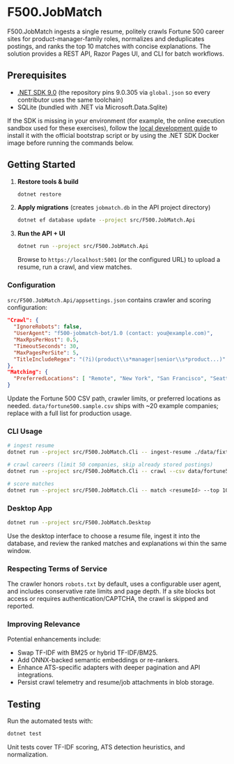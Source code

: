 # F500.JobMatch

F500.JobMatch ingests a single resume, politely crawls Fortune 500 career sites for product-manager-family roles, normalizes and deduplicates postings, and ranks the top 10 matches with concise explanations. The solution provides a REST API, Razor Pages UI, and CLI for batch workflows.

## Prerequisites

- [.NET SDK 9.0](https://dotnet.microsoft.com/download) (the repository pins 9.0.305 via `global.json` so every contributor uses the same toolchain)
- SQLite (bundled with .NET via Microsoft.Data.Sqlite)

If the SDK is missing in your environment (for example, the online execution sandbox used for these exercises), follow the
[local development guide](docs/development.md) to install it with the official bootstrap script or by using the .NET SDK Docker
image before running the commands below.

## Getting Started

1. **Restore tools & build**
   ```bash
   dotnet restore
   ```

2. **Apply migrations** (creates `jobmatch.db` in the API project directory)
   ```bash
   dotnet ef database update --project src/F500.JobMatch.Api
   ```

3. **Run the API + UI**
   ```bash
   dotnet run --project src/F500.JobMatch.Api
   ```
   Browse to `https://localhost:5001` (or the configured URL) to upload a resume, run a crawl, and view matches.

### Configuration

`src/F500.JobMatch.Api/appsettings.json` contains crawler and scoring configuration:

```json
"Crawl": {
  "IgnoreRobots": false,
  "UserAgent": "f500-jobmatch-bot/1.0 (contact: you@example.com)",
  "MaxRpsPerHost": 0.5,
  "TimeoutSeconds": 30,
  "MaxPagesPerSite": 5,
  "TitleIncludeRegex": "(?i)(product\\s*manager|senior\\s*product...)"
},
"Matching": {
  "PreferredLocations": [ "Remote", "New York", "San Francisco", "Seattle", "Austin" ]
}
```

Update the Fortune 500 CSV path, crawler limits, or preferred locations as needed. `data/fortune500.sample.csv` ships with ~20 example companies; replace with a full list for production usage.

### CLI Usage

```bash
# ingest resume
dotnet run --project src/F500.JobMatch.Cli -- ingest-resume ./data/fixtures/resume_sample.txt

# crawl careers (limit 50 companies, skip already stored postings)
dotnet run --project src/F500.JobMatch.Cli -- crawl --csv data/fortune500.sample.csv --limit 50

# score matches
dotnet run --project src/F500.JobMatch.Cli -- match <resumeId> --top 10
```

### Desktop App

```bash
dotnet run --project src/F500.JobMatch.Desktop
```

Use the desktop interface to choose a resume file, ingest it into the database, and review the ranked matches and explanations wi
thin the same window.

### Respecting Terms of Service

The crawler honors `robots.txt` by default, uses a configurable user agent, and includes conservative rate limits and page depth. If a site blocks bot access or requires authentication/CAPTCHA, the crawl is skipped and reported.

### Improving Relevance

Potential enhancements include:

- Swap TF-IDF with BM25 or hybrid TF-IDF/BM25.
- Add ONNX-backed semantic embeddings or re-rankers.
- Enhance ATS-specific adapters with deeper pagination and API integrations.
- Persist crawl telemetry and resume/job attachments in blob storage.

## Testing

Run the automated tests with:

```bash
dotnet test
```

Unit tests cover TF-IDF scoring, ATS detection heuristics, and normalization.
